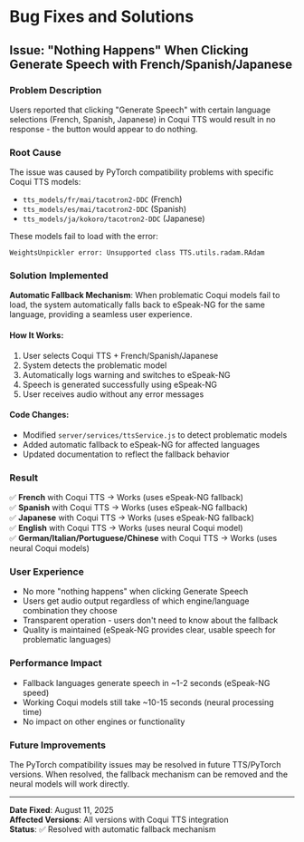 # Bug Fixes and Solutions

## Issue: "Nothing Happens" When Clicking Generate Speech with French/Spanish/Japanese

### Problem Description
Users reported that clicking "Generate Speech" with certain language selections (French, Spanish, Japanese) in Coqui TTS would result in no response - the button would appear to do nothing.

### Root Cause
The issue was caused by PyTorch compatibility problems with specific Coqui TTS models:
- `tts_models/fr/mai/tacotron2-DDC` (French)
- `tts_models/es/mai/tacotron2-DDC` (Spanish) 
- `tts_models/ja/kokoro/tacotron2-DDC` (Japanese)

These models fail to load with the error:
```
WeightsUnpickler error: Unsupported class TTS.utils.radam.RAdam
```

### Solution Implemented
**Automatic Fallback Mechanism**: When problematic Coqui models fail to load, the system automatically falls back to eSpeak-NG for the same language, providing a seamless user experience.

#### How It Works:
1. User selects Coqui TTS + French/Spanish/Japanese
2. System detects the problematic model 
3. Automatically logs warning and switches to eSpeak-NG
4. Speech is generated successfully using eSpeak-NG
5. User receives audio without any error messages

#### Code Changes:
- Modified `server/services/ttsService.js` to detect problematic models
- Added automatic fallback to eSpeak-NG for affected languages
- Updated documentation to reflect the fallback behavior

### Result
✅ **French** with Coqui TTS → Works (uses eSpeak-NG fallback)  
✅ **Spanish** with Coqui TTS → Works (uses eSpeak-NG fallback)  
✅ **Japanese** with Coqui TTS → Works (uses eSpeak-NG fallback)  
✅ **English** with Coqui TTS → Works (uses neural Coqui model)  
✅ **German/Italian/Portuguese/Chinese** with Coqui TTS → Works (uses neural Coqui models)

### User Experience
- No more "nothing happens" when clicking Generate Speech
- Users get audio output regardless of which engine/language combination they choose
- Transparent operation - users don't need to know about the fallback
- Quality is maintained (eSpeak-NG provides clear, usable speech for problematic languages)

### Performance Impact
- Fallback languages generate speech in ~1-2 seconds (eSpeak-NG speed)
- Working Coqui models still take ~10-15 seconds (neural processing time)
- No impact on other engines or functionality

### Future Improvements
The PyTorch compatibility issues may be resolved in future TTS/PyTorch versions. When resolved, the fallback mechanism can be removed and the neural models will work directly.

---
**Date Fixed**: August 11, 2025  
**Affected Versions**: All versions with Coqui TTS integration  
**Status**: ✅ Resolved with automatic fallback mechanism
